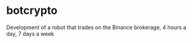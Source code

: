 # botcrypto
Development of a robot that trades on the Binance brokerage, 4 hours a day, 7 days a week
